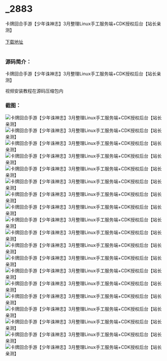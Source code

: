 # _2883
卡牌回合手游【少年诛神志】3月整理Linux手工服务端+CDK授权后台【站长亲测】
<br/></br>
[下载地址](https://www.uuid2.com/2883.html "下载地址")
<br/></br>
<h3>源码简介：</h3>
<p>卡牌回合手游【少年诛神志】3月整理Linux手工服务端+CDK授权后台【站长亲测】<p>
<p>视频安装教程在源码压缩包内<p>
<h3>截图：</h3>
<img src="https://www.uuid2.com/wp-content/uploads/img/202203/40bf477818.jpg" alt="卡牌回合手游【少年诛神志】3月整理Linux手工服务端+CDK授权后台【站长亲测】"><img src="https://www.uuid2.com/wp-content/uploads/img/202203/4e47874205.jpg" alt="卡牌回合手游【少年诛神志】3月整理Linux手工服务端+CDK授权后台【站长亲测】"><img src="https://www.uuid2.com/wp-content/uploads/img/202203/4e47874102.jpg" alt="卡牌回合手游【少年诛神志】3月整理Linux手工服务端+CDK授权后台【站长亲测】"><img src="https://www.uuid2.com/wp-content/uploads/img/202203/4e47874682.jpg" alt="卡牌回合手游【少年诛神志】3月整理Linux手工服务端+CDK授权后台【站长亲测】"><img src="https://www.uuid2.com/wp-content/uploads/img/202203/4e47874935.jpg" alt="卡牌回合手游【少年诛神志】3月整理Linux手工服务端+CDK授权后台【站长亲测】"><img src="https://www.uuid2.com/wp-content/uploads/img/202203/4e47874249.jpg" alt="卡牌回合手游【少年诛神志】3月整理Linux手工服务端+CDK授权后台【站长亲测】"><img src="https://www.uuid2.com/wp-content/uploads/img/202203/4e47874897.jpg" alt="卡牌回合手游【少年诛神志】3月整理Linux手工服务端+CDK授权后台【站长亲测】"><img src="https://www.uuid2.com/wp-content/uploads/img/202203/4e47874766.jpg" alt="卡牌回合手游【少年诛神志】3月整理Linux手工服务端+CDK授权后台【站长亲测】"><img src="https://www.uuid2.com/wp-content/uploads/img/202203/37fa4f6415.jpg" alt="卡牌回合手游【少年诛神志】3月整理Linux手工服务端+CDK授权后台【站长亲测】"><img src="https://www.uuid2.com/wp-content/uploads/img/202203/37fa4f6343.jpg" alt="卡牌回合手游【少年诛神志】3月整理Linux手工服务端+CDK授权后台【站长亲测】"><img src="https://www.uuid2.com/wp-content/uploads/img/202203/37fa4f6749.jpg" alt="卡牌回合手游【少年诛神志】3月整理Linux手工服务端+CDK授权后台【站长亲测】"><img src="https://www.uuid2.com/wp-content/uploads/img/202203/37fa4f6871.jpg" alt="卡牌回合手游【少年诛神志】3月整理Linux手工服务端+CDK授权后台【站长亲测】"><img src="https://www.uuid2.com/wp-content/uploads/img/202203/37fa4f6595.jpg" alt="卡牌回合手游【少年诛神志】3月整理Linux手工服务端+CDK授权后台【站长亲测】"><img src="https://www.uuid2.com/wp-content/uploads/img/202203/37fa4f6143.jpg" alt="卡牌回合手游【少年诛神志】3月整理Linux手工服务端+CDK授权后台【站长亲测】"><img src="https://www.uuid2.com/wp-content/uploads/img/202203/37fa4f6960.jpg" alt="卡牌回合手游【少年诛神志】3月整理Linux手工服务端+CDK授权后台【站长亲测】"><img src="https://www.uuid2.com/wp-content/uploads/img/202203/51d5773748.jpg" alt="卡牌回合手游【少年诛神志】3月整理Linux手工服务端+CDK授权后台【站长亲测】"><img src="https://www.uuid2.com/wp-content/uploads/img/202203/51d5773398.jpg" alt="卡牌回合手游【少年诛神志】3月整理Linux手工服务端+CDK授权后台【站长亲测】"><img src="https://www.uuid2.com/wp-content/uploads/img/202203/51d5773421.jpg" alt="卡牌回合手游【少年诛神志】3月整理Linux手工服务端+CDK授权后台【站长亲测】"><img src="https://www.uuid2.com/wp-content/uploads/img/202203/51d5773898.jpg" alt="卡牌回合手游【少年诛神志】3月整理Linux手工服务端+CDK授权后台【站长亲测】">
